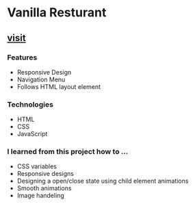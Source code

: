 # Vanilla Resturant
## [visit](https://rectordev.github.io/vanilla-restaurant/)

### Features
- Responsive Design
- Navigation Menu
- Follows HTML layout element
### Technologies
- HTML
- CSS
- JavaScript

### I learned from this project how to ...
- CSS variables
- Responsive designs
- Designing a open/close state using child element animations
- Smooth animations
- Image handeling